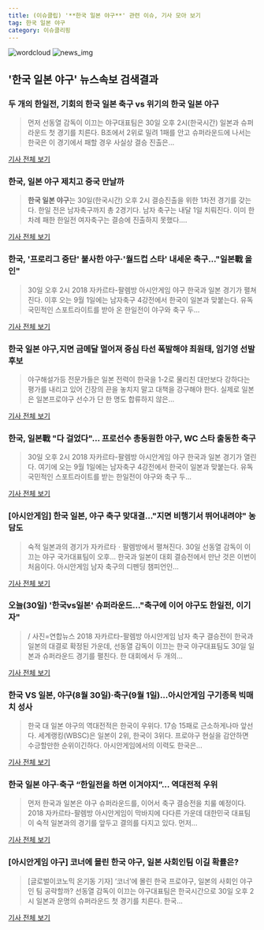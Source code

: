 ```yaml
---
title: (이슈클립) '**한국 일본 야구**' 관련 이슈, 기사 모아 보기
tag: 한국 일본 야구
category: 이슈클리핑
---
```

![wordcloud](https://s3.ap-northeast-2.amazonaws.com/lyrics101-wordcloud/2018-08-30-1535588201.png)
![news_img](https://user-images.githubusercontent.com/42597476/44507050-1206f400-a6e4-11e8-8d98-7ffbfebb353f.png)
## **'**한국 일본 야구**'** 뉴스속보 검색결과
### 두 개의 한일전, 기회의 한국 일본 축구 vs 위기의 **한국 일본 야구**

>먼저 선동열 감독이 이끄는 야구대표팀은 30일 오후 2시(한국시간) 일본과 슈퍼라운드 첫 경기를 치른다. B조에서 2위로 밀려 1패를 안고 슈퍼라운드에 나서는 한국은 이 경기에서 패할 경우 사실상 결승 진출은...

<a href="http://news20.busan.com/controller/newsController.jsp?newsId=20180830000024" target="_blank">기사 전체 보기</a>

### 한국, 일본 야구 제치고 중국 만날까

>**한국 일본 야구**는 30일(한국시간) 오후 2시 결승진출을 위한 1차전 경기를 갖는다.  한일 전은 남자축구까지 총 2경기다.  남자 축구는 내달 1일 치뤄진다. 이미 한차례 패한 한일전 여자축구는 결승에 진출하지 못했다....

<a href="http://www.gukjenews.com/news/articleView.html?idxno=982883" target="_blank">기사 전체 보기</a>

### 한국, '프로리그 중단' 불사한 야구·'월드컵 스타' 내세운 축구…"일본戰 올인"

>30일 오후 2시 2018 자카르타-팔렘방 아시안게임 야구 한국과 일본 경기가 펼쳐진다. 이후 오는 9월 1일에는 남자축구 4강전에서 한국이 일본과 맞붙는다. 유독 국민적인 스포트라이트를 받아 온 한일전이 야구와 축구 두...

<a href="http://viewers.heraldcorp.com/news/articleView.html?idxno=18917" target="_blank">기사 전체 보기</a>

### **한국 일본 야구**,지면 금메달 멀어져 중심 타선 폭발해야 최원태, 임기영 선발 후보

>야구해설가등 전문가들은 일본 전력이  한국을 1-2로 물리친 대만보다 강하다는 평가를 내리고 있어 긴장의 끈을 놓치지 말고 대책을 강구해야 한다.   실제로  일본은 일본프로야구 선수가 단 한 명도 합류하지 않은...

<a href="http://www.seoulwire.com/news/articleView.html?idxno=24479" target="_blank">기사 전체 보기</a>

### 한국, 일본戰 "다 걸었다"… 프로선수 총동원한 야구, WC 스타 출동한 축구

>30일 오후 2시 2018 자카르타-팔렘방 아시안게임 야구 한국과 일본 경기가 열린다. 여기에 오는 9월 1일에는 남자축구 4강전에서 한국이 일본과 맞붙는다. 유독 국민적인 스포트라이트를 받는 한일전이 야구와 축구 두...

<a href="http://www.greened.kr/news/articleView.html?idxno=73501" target="_blank">기사 전체 보기</a>

### [아시안게임] 한국 일본, 야구 축구 맞대결…"지면 비행기서 뛰어내려야" 농담도

>숙적 일본과의 경기가 자카르타ㆍ팔렘방에서 펼쳐진다. 30일 선동열 감독이 이끄는 야구 국가대표팀이 오후... 한국과 일본이 대회 결승전에서 만난 것은 이번이 처음이다. 아시안게임 남자 축구의 디펜딩 챔피언인...

<a href="http://www.slist.kr/news/articleView.html?idxno=44023" target="_blank">기사 전체 보기</a>

### 오늘(30일) '한국vs일본' 슈퍼라운드…"축구에 이어 야구도 한일전, 이기자"

>/ 사진=연합뉴스 2018 자카르타-팔렘방 아시안게임 남자 축구 결승전이 한국과 일본의 대결로 확정된 가운데, 선동열 감독이 이끄는 한국 야구대표팀도 30일 일본과 슈퍼라운드 경기를 펼친다. 한 대회에서 두 개의...

<a href="http://view.asiae.co.kr/news/view.htm?idxno=2018083008070975123" target="_blank">기사 전체 보기</a>

### 한국 VS 일본, 야구(8월 30일)·축구(9월 1일)…아시안게임 구기종목 빅매치 성사

>한국 대 일본 야구의 역대전적은 한국이 우위다. 17승 15패로 근소하게나마 앞선다. 세계랭킹(WBSC)은 일본이 2위, 한국이 3위다. 프로야구 현실을 감안하면 수긍할만한 순위이긴하다. 아시안게임에서의 이력도 한국은...

<a href="http://news.imaeil.com/Sports/2018083008211201915" target="_blank">기사 전체 보기</a>

### **한국 일본 야구**·축구 “한일전을 하면 이겨야지”… 역대전적 우위

>먼저 한국과 일본은 야구 슈퍼라운드를, 이어서 축구 결승전을 치룰 예정이다. 2018 자카르타-팔렘방 아시안게임이 막바지에 다다른 가운데 대한민국 대표팀이 숙적 일본과의 경기를 앞두고 결의를 다지고 있다. 먼저...

<a href="http://www.kookje.co.kr/news2011/asp/newsbody.asp?code=0600&key=20180830.99099013896" target="_blank">기사 전체 보기</a>

### [아시안게임 야구] 코너에 몰린 한국 야구, 일본 사회인팀 이길 확률은?

>[글로벌이코노믹 온기동 기자] ‘코너’에 몰린 한국 프로야구, 일본의 사회인 야구인 팀 공략할까? 선동열 감독이 이끄는 야구대표팀은 한국시간으로 30일 오후 2시 일본과 운명의 슈퍼라운드 첫 경기를 치른다. 한국...

<a href="http://www.g-enews.com/ko-kr/news/article/news_all/2018083007350046464e4869c120_1/article.html" target="_blank">기사 전체 보기</a>


